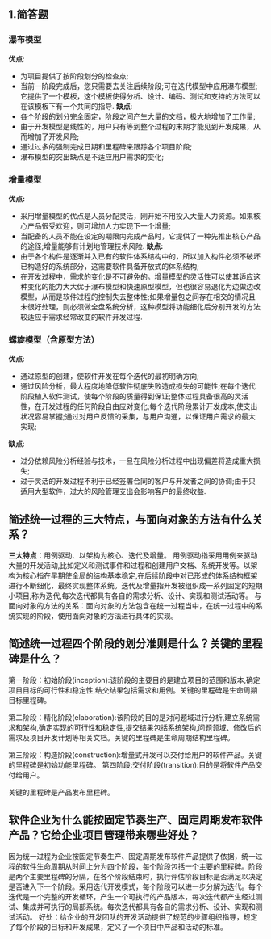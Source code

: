 ## 1.简答题
### 瀑布模型

**优点**:
- 为项目提供了按阶段划分的检查点;
- 当前一阶段完成后，您只需要去关注后续阶段;可在迭代模型中应用瀑布模型;它提供了一个模板，这个模板使得分析、设计、编码、测试和支持的方法可以在该模板下有一个共同的指导.
**缺点**:
- 各个阶段的划分完全固定，阶段之间产生大量的文档，极大地增加了工作量;
- 由于开发模型是线性的，用户只有等到整个过程的末期才能见到开发成果，从而增加了开发风险;
- 通过过多的强制完成日期和里程碑来跟踪各个项目阶段;
- 瀑布模型的突出缺点是不适应用户需求的变化;

### 增量模型

**优点:**
- 采用增量模型的优点是人员分配灵活，刚开始不用投入大量人力资源。如果核心产品很受欢迎，则可增加人力实现下一个增量;
- 当配备的人员不能在设定的期限内完成产品时，它提供了一种先推出核心产品的途径;增量能够有计划地管理技术风险.
**缺点:**
- 由于各个构件是逐渐并入已有的软件体系结构中的，所以加入构件必须不破坏已构造好的系统部分，这需要软件具备开放式的体系结构;
- 在开发过程中，需求的变化是不可避免的。增量模型的灵活性可以使其适应这种变化的能力大大优于瀑布模型和快速原型模型，但也很容易退化为边做边改模型，从而是软件过程的控制失去整体性;如果增量包之间存在相交的情况且未很好处理，则必须做全盘系统分析，这种模型将功能细化后分别开发的方法较适应于需求经常改变的软件开发过程.

### 螺旋模型（含原型方法）

**优点**:
- 通过原型的创建，使软件开发在每个迭代的最初明确方向;
- 通过风险分析，最大程度地降低软件彻底失败造成损失的可能性;在每个迭代阶段植入软件测试，使每个阶段的质量得到保证;整体过程具备很高的灵活性，在开发过程的任何阶段自由应对变化;每个迭代阶段累计开发成本,使支出状况容易掌握;通过对用户反馈的采集，与用户沟通，以保证用户需求的最大实现;

**缺点**:
- 过分依赖风险分析经验与技术，一旦在风险分析过程中出现偏差将造成重大损失;
- 过于灵活的开发过程不利于已经签署合同的客户与开发者之间的协调;由于只适用大型软件，过大的风险管理支出会影响客户的最终收益.

## 简述统一过程的三大特点，与面向对象的方法有什么关系？
**三大特点**：用例驱动、以架构为核心、迭代及增量。
用例驱动指采用用例来驱动大量的开发活动,比如定义和测试事件和过程和创建用户文档、系统开发等。以架构为核心指在早期使全局的结构基本稳定,在后续阶段中对已形成的体系结构框架进行不断细化，最终实现整体系统。迭代及增量指开发被组织成一系列固定的短期小项目,称为迭代,每次迭代都具有各自的需求分析、设计、实现和测试活动等。 与面向对象的方法的关系：面向对象的方法包含在统一过程当中，在统一过程中的系统实现的阶段，使用面向对象的方法进行具体的实现。
## 简述统一过程四个阶段的划分准则是什么？关键的里程碑是什么？

第一阶段：初始阶段(inception):该阶段的主要目的是建立项目的范围和版本,确定项目目标的可行性和稳定性,结交结果包括需求和用例。关键的里程碑是生命周期目标里程碑。

第二阶段：精化阶段(elaboration):该阶段的目的是对问题域进行分析,建立系统需求和架构,确定实现的可行性和稳定性,提交结果包括系统架构,问题领域、修改后的需求及项目开发计划等相关文档。关键的里程碑是生命周期结构里程碑。

第三阶段：构造阶段(construction):增量式开发可以交付给用户的软件产品。关键的里程碑是初始功能里程碑。
第四阶段:交付阶段(transition):目的是将软件产品交付给用户。

关键的里程碑是产品发布里程碑。
## 软件企业为什么能按固定节奏生产、固定周期发布软件产品？它给企业项目管理带来哪些好处？

因为统一过程为企业按固定节奏生产、固定周期发布软件产品提供了依据，统一过程的软件生命周期从时间上分为四个阶段，每个阶段包括一个主要的里程碑。阶段是两个主要里程碑的分隔，在各个阶段结束时，执行评估阶段目标是否满足以决定是否进入下一个阶段。采用迭代开发模式，每个阶段可以进一步分解为迭代。每个迭代是一个完整的开发循环，产生一个可执行的产品版本，每次迭代都产生经过测试、集成并可执行的局部系统。每次迭代都具有各自的需求分析、设计、实现和测试活动。 好处：给企业的开发团队的开发活动提供了规范的步骤组织指导，规定了每个阶段的目标和开发成果，定义了一个项目中产品和活动的标准。
